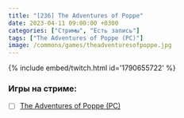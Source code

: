 ```yaml
---
title: "[236] The Adventures of Poppe"
date: 2023-04-11 09:00:00 +0300
categories: ["Стримы", "Есть запись"]
tags: ["The Adventures of Poppe (PC)"]
image: /commons/games/theadventuresofpoppe.jpg
---
```


{% include embed/twitch.html id='1790655722' %}

### Игры на стриме:
+ [ ] [The Adventures of Poppe (PC)](/tags/the-adventures-of-poppe-pc)
